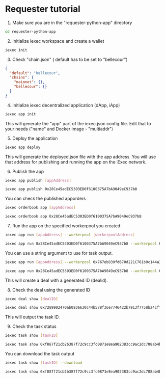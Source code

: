 # Requester tutorial

1. Make sure you are in the "requester-python-app" directory
```bash
cd requester-python-app
```

2. Initialize iexec workspace and create a wallet
```bash
iexec init
```

3. Check "chain.json" ( default has to be set to "bellecour")
```json
{
  "default": "bellecour",
  "chains": {
    "mainnet": {},
    "bellecour": {}
  }
}
```

4. Initialize iexec decentralized application (dApp, iApp)
```bash
iexec app init
```

This will generate the "app" part of the iexec.json config file. Edit that to your needs ("name" and Docker image - "multiaddr")

5. Deploy the application
```bash
iexec app deploy
```
This will generate the deployed.json file with the app address. You will use that address for publishing and running the app on the iExec network.

6. Publish the app
```bash
iexec app publish [appAddress]
```

```bash
iexec app publish 0x28Ce45adEC5303ED0f6100375A7bA9049eC937b8
```

You can check the published apporders

```bash
iexec orderbook app [appAddress]
```

```bash
iexec orderbook app 0x28Ce45adEC5303ED0f6100375A7bA9049eC937b8
```

7. Run the app on the specified workerpool you created
```bash
iexec app run [appAddress] --workerpool [workerpoolAddress]
```

```bash
iexec app run 0x28Ce45adEC5303ED0f6100375A7bA9049eC937b8 --workerpool 0x767eb830fd670d221C761b0c144a33Ec39a5902E
```

You can use a string argument to use for task output.

```bash
iexec app run [appAddress] --workerpool 0x767eb830fd670d221C761b0c144a33Ec39a5902E --args [StringArgument]
```

```bash
iexec app run 0x28Ce45adEC5303ED0f6100375A7bA9049eC937b8 --workerpool 0x767eb830fd670d221C761b0c144a33Ec39a5902E --args MyArgument
```

This will create a deal with a generated ID (dealid).

8. Check the deal using the generated ID
```bash
iexec deal show [dealID]
```

```bash
iexec deal show 0x7289902470ab0936630c44b578f36e7746422b7913f7758ba4cffcb01d0b505b
```

This will output the task ID.

9. Check the task status
```bash
iexec task show [taskID]
```

```bash
iexec task show 0xf887f21cb2b387f72c9cc3fc0871e8ea902383cc9ac2dc708ab4b9fdfba76295
```

You can download the task output

```bash
iexec task show [taskID] --download
```

```bash
iexec task show 0xf887f21cb2b387f72c9cc3fc0871e8ea902383cc9ac2dc708ab4b9fdfba76295 --download
```